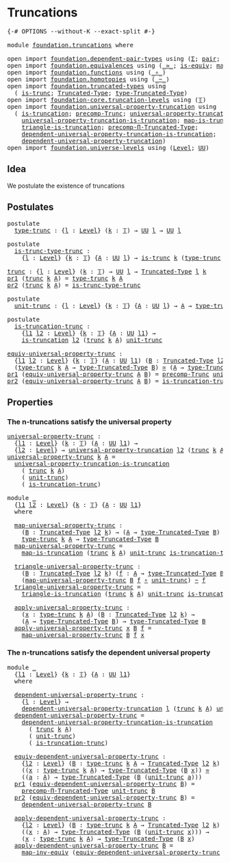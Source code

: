 # Truncations

<pre class="Agda"><a id="24" class="Symbol">{-#</a> <a id="28" class="Keyword">OPTIONS</a> <a id="36" class="Pragma">--without-K</a> <a id="48" class="Pragma">--exact-split</a> <a id="62" class="Symbol">#-}</a>

<a id="67" class="Keyword">module</a> <a id="74" href="foundation.truncations.html" class="Module">foundation.truncations</a> <a id="97" class="Keyword">where</a>

<a id="104" class="Keyword">open</a> <a id="109" class="Keyword">import</a> <a id="116" href="foundation.dependent-pair-types.html" class="Module">foundation.dependent-pair-types</a> <a id="148" class="Keyword">using</a> <a id="154" class="Symbol">(</a><a id="155" href="foundation-core.dependent-pair-types.html#502" class="Record">Σ</a><a id="156" class="Symbol">;</a> <a id="158" href="foundation-core.dependent-pair-types.html#575" class="InductiveConstructor">pair</a><a id="162" class="Symbol">;</a> <a id="164" href="foundation-core.dependent-pair-types.html#592" class="Field">pr1</a><a id="167" class="Symbol">;</a> <a id="169" href="foundation-core.dependent-pair-types.html#604" class="Field">pr2</a><a id="172" class="Symbol">)</a>
<a id="174" class="Keyword">open</a> <a id="179" class="Keyword">import</a> <a id="186" href="foundation.equivalences.html" class="Module">foundation.equivalences</a> <a id="210" class="Keyword">using</a> <a id="216" class="Symbol">(</a><a id="217" href="foundation-core.equivalences.html#1607" class="Function Operator">_≃_</a><a id="220" class="Symbol">;</a> <a id="222" href="foundation-core.equivalences.html#1542" class="Function">is-equiv</a><a id="230" class="Symbol">;</a> <a id="232" href="foundation-core.equivalences.html#5022" class="Function">map-inv-equiv</a><a id="245" class="Symbol">)</a>
<a id="247" class="Keyword">open</a> <a id="252" class="Keyword">import</a> <a id="259" href="foundation.functions.html" class="Module">foundation.functions</a> <a id="280" class="Keyword">using</a> <a id="286" class="Symbol">(</a><a id="287" href="foundation-core.functions.html#407" class="Function Operator">_∘_</a><a id="290" class="Symbol">)</a>
<a id="292" class="Keyword">open</a> <a id="297" class="Keyword">import</a> <a id="304" href="foundation.homotopies.html" class="Module">foundation.homotopies</a> <a id="326" class="Keyword">using</a> <a id="332" class="Symbol">(</a><a id="333" href="foundation-core.homotopies.html#467" class="Function Operator">_~_</a><a id="336" class="Symbol">)</a>
<a id="338" class="Keyword">open</a> <a id="343" class="Keyword">import</a> <a id="350" href="foundation.truncated-types.html" class="Module">foundation.truncated-types</a> <a id="377" class="Keyword">using</a>
  <a id="385" class="Symbol">(</a> <a id="387" href="foundation-core.truncated-types.html#1466" class="Function">is-trunc</a><a id="395" class="Symbol">;</a> <a id="397" href="foundation-core.truncated-types.html#1651" class="Function">Truncated-Type</a><a id="411" class="Symbol">;</a> <a id="413" href="foundation-core.truncated-types.html#1786" class="Function">type-Truncated-Type</a><a id="432" class="Symbol">)</a>
<a id="434" class="Keyword">open</a> <a id="439" class="Keyword">import</a> <a id="446" href="foundation-core.truncation-levels.html" class="Module">foundation-core.truncation-levels</a> <a id="480" class="Keyword">using</a> <a id="486" class="Symbol">(</a><a id="487" href="foundation-core.truncation-levels.html#382" class="Datatype">𝕋</a><a id="488" class="Symbol">)</a>
<a id="490" class="Keyword">open</a> <a id="495" class="Keyword">import</a> <a id="502" href="foundation.universal-property-truncation.html" class="Module">foundation.universal-property-truncation</a> <a id="543" class="Keyword">using</a>
  <a id="551" class="Symbol">(</a> <a id="553" href="foundation.universal-property-truncation.html#1985" class="Function">is-truncation</a><a id="566" class="Symbol">;</a> <a id="568" href="foundation.universal-property-truncation.html#1759" class="Function">precomp-Trunc</a><a id="581" class="Symbol">;</a> <a id="583" href="foundation.universal-property-truncation.html#2275" class="Function">universal-property-truncation</a><a id="612" class="Symbol">;</a>
    <a id="618" href="foundation.universal-property-truncation.html#4595" class="Function">universal-property-truncation-is-truncation</a><a id="661" class="Symbol">;</a> <a id="663" href="foundation.universal-property-truncation.html#4973" class="Function">map-is-truncation</a><a id="680" class="Symbol">;</a>
    <a id="686" href="foundation.universal-property-truncation.html#5246" class="Function">triangle-is-truncation</a><a id="708" class="Symbol">;</a> <a id="710" href="foundation.universal-property-truncation.html#2683" class="Function">precomp-Π-Truncated-Type</a><a id="734" class="Symbol">;</a>
    <a id="740" href="foundation.universal-property-truncation.html#5804" class="Function">dependent-universal-property-truncation-is-truncation</a><a id="793" class="Symbol">;</a>
    <a id="799" href="foundation.universal-property-truncation.html#2939" class="Function">dependent-universal-property-truncation</a><a id="838" class="Symbol">)</a>
<a id="840" class="Keyword">open</a> <a id="845" class="Keyword">import</a> <a id="852" href="foundation.universe-levels.html" class="Module">foundation.universe-levels</a> <a id="879" class="Keyword">using</a> <a id="885" class="Symbol">(</a><a id="886" href="Agda.Primitive.html#597" class="Postulate">Level</a><a id="891" class="Symbol">;</a> <a id="893" href="foundation-core.universe-levels.html#222" class="Primitive">UU</a><a id="895" class="Symbol">)</a>
</pre>
## Idea

We postulate the existence of truncations

## Postulates

<pre class="Agda"><a id="977" class="Keyword">postulate</a>
  <a id="type-trunc"></a><a id="989" href="foundation.truncations.html#989" class="Postulate">type-trunc</a> <a id="1000" class="Symbol">:</a> <a id="1002" class="Symbol">{</a><a id="1003" href="foundation.truncations.html#1003" class="Bound">l</a> <a id="1005" class="Symbol">:</a> <a id="1007" href="Agda.Primitive.html#597" class="Postulate">Level</a><a id="1012" class="Symbol">}</a> <a id="1014" class="Symbol">(</a><a id="1015" href="foundation.truncations.html#1015" class="Bound">k</a> <a id="1017" class="Symbol">:</a> <a id="1019" href="foundation-core.truncation-levels.html#382" class="Datatype">𝕋</a><a id="1020" class="Symbol">)</a> <a id="1022" class="Symbol">→</a> <a id="1024" href="foundation-core.universe-levels.html#222" class="Primitive">UU</a> <a id="1027" href="foundation.truncations.html#1003" class="Bound">l</a> <a id="1029" class="Symbol">→</a> <a id="1031" href="foundation-core.universe-levels.html#222" class="Primitive">UU</a> <a id="1034" href="foundation.truncations.html#1003" class="Bound">l</a>

<a id="1037" class="Keyword">postulate</a>
  <a id="is-trunc-type-trunc"></a><a id="1049" href="foundation.truncations.html#1049" class="Postulate">is-trunc-type-trunc</a> <a id="1069" class="Symbol">:</a>
    <a id="1075" class="Symbol">{</a><a id="1076" href="foundation.truncations.html#1076" class="Bound">l</a> <a id="1078" class="Symbol">:</a> <a id="1080" href="Agda.Primitive.html#597" class="Postulate">Level</a><a id="1085" class="Symbol">}</a> <a id="1087" class="Symbol">{</a><a id="1088" href="foundation.truncations.html#1088" class="Bound">k</a> <a id="1090" class="Symbol">:</a> <a id="1092" href="foundation-core.truncation-levels.html#382" class="Datatype">𝕋</a><a id="1093" class="Symbol">}</a> <a id="1095" class="Symbol">{</a><a id="1096" href="foundation.truncations.html#1096" class="Bound">A</a> <a id="1098" class="Symbol">:</a> <a id="1100" href="foundation-core.universe-levels.html#222" class="Primitive">UU</a> <a id="1103" href="foundation.truncations.html#1076" class="Bound">l</a><a id="1104" class="Symbol">}</a> <a id="1106" class="Symbol">→</a> <a id="1108" href="foundation-core.truncated-types.html#1466" class="Function">is-trunc</a> <a id="1117" href="foundation.truncations.html#1088" class="Bound">k</a> <a id="1119" class="Symbol">(</a><a id="1120" href="foundation.truncations.html#989" class="Postulate">type-trunc</a> <a id="1131" href="foundation.truncations.html#1088" class="Bound">k</a> <a id="1133" href="foundation.truncations.html#1096" class="Bound">A</a><a id="1134" class="Symbol">)</a>

<a id="trunc"></a><a id="1137" href="foundation.truncations.html#1137" class="Function">trunc</a> <a id="1143" class="Symbol">:</a> <a id="1145" class="Symbol">{</a><a id="1146" href="foundation.truncations.html#1146" class="Bound">l</a> <a id="1148" class="Symbol">:</a> <a id="1150" href="Agda.Primitive.html#597" class="Postulate">Level</a><a id="1155" class="Symbol">}</a> <a id="1157" class="Symbol">(</a><a id="1158" href="foundation.truncations.html#1158" class="Bound">k</a> <a id="1160" class="Symbol">:</a> <a id="1162" href="foundation-core.truncation-levels.html#382" class="Datatype">𝕋</a><a id="1163" class="Symbol">)</a> <a id="1165" class="Symbol">→</a> <a id="1167" href="foundation-core.universe-levels.html#222" class="Primitive">UU</a> <a id="1170" href="foundation.truncations.html#1146" class="Bound">l</a> <a id="1172" class="Symbol">→</a> <a id="1174" href="foundation-core.truncated-types.html#1651" class="Function">Truncated-Type</a> <a id="1189" href="foundation.truncations.html#1146" class="Bound">l</a> <a id="1191" href="foundation.truncations.html#1158" class="Bound">k</a>
<a id="1193" href="foundation-core.dependent-pair-types.html#592" class="Field">pr1</a> <a id="1197" class="Symbol">(</a><a id="1198" href="foundation.truncations.html#1137" class="Function">trunc</a> <a id="1204" href="foundation.truncations.html#1204" class="Bound">k</a> <a id="1206" href="foundation.truncations.html#1206" class="Bound">A</a><a id="1207" class="Symbol">)</a> <a id="1209" class="Symbol">=</a> <a id="1211" href="foundation.truncations.html#989" class="Postulate">type-trunc</a> <a id="1222" href="foundation.truncations.html#1204" class="Bound">k</a> <a id="1224" href="foundation.truncations.html#1206" class="Bound">A</a>
<a id="1226" href="foundation-core.dependent-pair-types.html#604" class="Field">pr2</a> <a id="1230" class="Symbol">(</a><a id="1231" href="foundation.truncations.html#1137" class="Function">trunc</a> <a id="1237" href="foundation.truncations.html#1237" class="Bound">k</a> <a id="1239" href="foundation.truncations.html#1239" class="Bound">A</a><a id="1240" class="Symbol">)</a> <a id="1242" class="Symbol">=</a> <a id="1244" href="foundation.truncations.html#1049" class="Postulate">is-trunc-type-trunc</a>

<a id="1265" class="Keyword">postulate</a>
  <a id="unit-trunc"></a><a id="1277" href="foundation.truncations.html#1277" class="Postulate">unit-trunc</a> <a id="1288" class="Symbol">:</a> <a id="1290" class="Symbol">{</a><a id="1291" href="foundation.truncations.html#1291" class="Bound">l</a> <a id="1293" class="Symbol">:</a> <a id="1295" href="Agda.Primitive.html#597" class="Postulate">Level</a><a id="1300" class="Symbol">}</a> <a id="1302" class="Symbol">{</a><a id="1303" href="foundation.truncations.html#1303" class="Bound">k</a> <a id="1305" class="Symbol">:</a> <a id="1307" href="foundation-core.truncation-levels.html#382" class="Datatype">𝕋</a><a id="1308" class="Symbol">}</a> <a id="1310" class="Symbol">{</a><a id="1311" href="foundation.truncations.html#1311" class="Bound">A</a> <a id="1313" class="Symbol">:</a> <a id="1315" href="foundation-core.universe-levels.html#222" class="Primitive">UU</a> <a id="1318" href="foundation.truncations.html#1291" class="Bound">l</a><a id="1319" class="Symbol">}</a> <a id="1321" class="Symbol">→</a> <a id="1323" href="foundation.truncations.html#1311" class="Bound">A</a> <a id="1325" class="Symbol">→</a> <a id="1327" href="foundation.truncations.html#989" class="Postulate">type-trunc</a> <a id="1338" href="foundation.truncations.html#1303" class="Bound">k</a> <a id="1340" href="foundation.truncations.html#1311" class="Bound">A</a>

<a id="1343" class="Keyword">postulate</a>
  <a id="is-truncation-trunc"></a><a id="1355" href="foundation.truncations.html#1355" class="Postulate">is-truncation-trunc</a> <a id="1375" class="Symbol">:</a>
    <a id="1381" class="Symbol">{</a><a id="1382" href="foundation.truncations.html#1382" class="Bound">l1</a> <a id="1385" href="foundation.truncations.html#1385" class="Bound">l2</a> <a id="1388" class="Symbol">:</a> <a id="1390" href="Agda.Primitive.html#597" class="Postulate">Level</a><a id="1395" class="Symbol">}</a> <a id="1397" class="Symbol">{</a><a id="1398" href="foundation.truncations.html#1398" class="Bound">k</a> <a id="1400" class="Symbol">:</a> <a id="1402" href="foundation-core.truncation-levels.html#382" class="Datatype">𝕋</a><a id="1403" class="Symbol">}</a> <a id="1405" class="Symbol">{</a><a id="1406" href="foundation.truncations.html#1406" class="Bound">A</a> <a id="1408" class="Symbol">:</a> <a id="1410" href="foundation-core.universe-levels.html#222" class="Primitive">UU</a> <a id="1413" href="foundation.truncations.html#1382" class="Bound">l1</a><a id="1415" class="Symbol">}</a> <a id="1417" class="Symbol">→</a>
    <a id="1423" href="foundation.universal-property-truncation.html#1985" class="Function">is-truncation</a> <a id="1437" href="foundation.truncations.html#1385" class="Bound">l2</a> <a id="1440" class="Symbol">(</a><a id="1441" href="foundation.truncations.html#1137" class="Function">trunc</a> <a id="1447" href="foundation.truncations.html#1398" class="Bound">k</a> <a id="1449" href="foundation.truncations.html#1406" class="Bound">A</a><a id="1450" class="Symbol">)</a> <a id="1452" href="foundation.truncations.html#1277" class="Postulate">unit-trunc</a>

<a id="equiv-universal-property-trunc"></a><a id="1464" href="foundation.truncations.html#1464" class="Function">equiv-universal-property-trunc</a> <a id="1495" class="Symbol">:</a>
  <a id="1499" class="Symbol">{</a><a id="1500" href="foundation.truncations.html#1500" class="Bound">l1</a> <a id="1503" href="foundation.truncations.html#1503" class="Bound">l2</a> <a id="1506" class="Symbol">:</a> <a id="1508" href="Agda.Primitive.html#597" class="Postulate">Level</a><a id="1513" class="Symbol">}</a> <a id="1515" class="Symbol">{</a><a id="1516" href="foundation.truncations.html#1516" class="Bound">k</a> <a id="1518" class="Symbol">:</a> <a id="1520" href="foundation-core.truncation-levels.html#382" class="Datatype">𝕋</a><a id="1521" class="Symbol">}</a> <a id="1523" class="Symbol">(</a><a id="1524" href="foundation.truncations.html#1524" class="Bound">A</a> <a id="1526" class="Symbol">:</a> <a id="1528" href="foundation-core.universe-levels.html#222" class="Primitive">UU</a> <a id="1531" href="foundation.truncations.html#1500" class="Bound">l1</a><a id="1533" class="Symbol">)</a> <a id="1535" class="Symbol">(</a><a id="1536" href="foundation.truncations.html#1536" class="Bound">B</a> <a id="1538" class="Symbol">:</a> <a id="1540" href="foundation-core.truncated-types.html#1651" class="Function">Truncated-Type</a> <a id="1555" href="foundation.truncations.html#1503" class="Bound">l2</a> <a id="1558" href="foundation.truncations.html#1516" class="Bound">k</a><a id="1559" class="Symbol">)</a> <a id="1561" class="Symbol">→</a>
  <a id="1565" class="Symbol">(</a><a id="1566" href="foundation.truncations.html#989" class="Postulate">type-trunc</a> <a id="1577" href="foundation.truncations.html#1516" class="Bound">k</a> <a id="1579" href="foundation.truncations.html#1524" class="Bound">A</a> <a id="1581" class="Symbol">→</a> <a id="1583" href="foundation-core.truncated-types.html#1786" class="Function">type-Truncated-Type</a> <a id="1603" href="foundation.truncations.html#1536" class="Bound">B</a><a id="1604" class="Symbol">)</a> <a id="1606" href="foundation-core.equivalences.html#1607" class="Function Operator">≃</a> <a id="1608" class="Symbol">(</a><a id="1609" href="foundation.truncations.html#1524" class="Bound">A</a> <a id="1611" class="Symbol">→</a> <a id="1613" href="foundation-core.truncated-types.html#1786" class="Function">type-Truncated-Type</a> <a id="1633" href="foundation.truncations.html#1536" class="Bound">B</a><a id="1634" class="Symbol">)</a>
<a id="1636" href="foundation-core.dependent-pair-types.html#592" class="Field">pr1</a> <a id="1640" class="Symbol">(</a><a id="1641" href="foundation.truncations.html#1464" class="Function">equiv-universal-property-trunc</a> <a id="1672" href="foundation.truncations.html#1672" class="Bound">A</a> <a id="1674" href="foundation.truncations.html#1674" class="Bound">B</a><a id="1675" class="Symbol">)</a> <a id="1677" class="Symbol">=</a> <a id="1679" href="foundation.universal-property-truncation.html#1759" class="Function">precomp-Trunc</a> <a id="1693" href="foundation.truncations.html#1277" class="Postulate">unit-trunc</a> <a id="1704" href="foundation.truncations.html#1674" class="Bound">B</a>
<a id="1706" href="foundation-core.dependent-pair-types.html#604" class="Field">pr2</a> <a id="1710" class="Symbol">(</a><a id="1711" href="foundation.truncations.html#1464" class="Function">equiv-universal-property-trunc</a> <a id="1742" href="foundation.truncations.html#1742" class="Bound">A</a> <a id="1744" href="foundation.truncations.html#1744" class="Bound">B</a><a id="1745" class="Symbol">)</a> <a id="1747" class="Symbol">=</a> <a id="1749" href="foundation.truncations.html#1355" class="Postulate">is-truncation-trunc</a> <a id="1769" href="foundation.truncations.html#1744" class="Bound">B</a>
</pre>
## Properties

### The n-truncations satisfy the universal property

<pre class="Agda"><a id="universal-property-trunc"></a><a id="1853" href="foundation.truncations.html#1853" class="Function">universal-property-trunc</a> <a id="1878" class="Symbol">:</a>
  <a id="1882" class="Symbol">{</a><a id="1883" href="foundation.truncations.html#1883" class="Bound">l1</a> <a id="1886" class="Symbol">:</a> <a id="1888" href="Agda.Primitive.html#597" class="Postulate">Level</a><a id="1893" class="Symbol">}</a> <a id="1895" class="Symbol">(</a><a id="1896" href="foundation.truncations.html#1896" class="Bound">k</a> <a id="1898" class="Symbol">:</a> <a id="1900" href="foundation-core.truncation-levels.html#382" class="Datatype">𝕋</a><a id="1901" class="Symbol">)</a> <a id="1903" class="Symbol">(</a><a id="1904" href="foundation.truncations.html#1904" class="Bound">A</a> <a id="1906" class="Symbol">:</a> <a id="1908" href="foundation-core.universe-levels.html#222" class="Primitive">UU</a> <a id="1911" href="foundation.truncations.html#1883" class="Bound">l1</a><a id="1913" class="Symbol">)</a> <a id="1915" class="Symbol">→</a>
  <a id="1919" class="Symbol">{</a><a id="1920" href="foundation.truncations.html#1920" class="Bound">l2</a> <a id="1923" class="Symbol">:</a> <a id="1925" href="Agda.Primitive.html#597" class="Postulate">Level</a><a id="1930" class="Symbol">}</a> <a id="1932" class="Symbol">→</a> <a id="1934" href="foundation.universal-property-truncation.html#2275" class="Function">universal-property-truncation</a> <a id="1964" href="foundation.truncations.html#1920" class="Bound">l2</a> <a id="1967" class="Symbol">(</a><a id="1968" href="foundation.truncations.html#1137" class="Function">trunc</a> <a id="1974" href="foundation.truncations.html#1896" class="Bound">k</a> <a id="1976" href="foundation.truncations.html#1904" class="Bound">A</a><a id="1977" class="Symbol">)</a> <a id="1979" href="foundation.truncations.html#1277" class="Postulate">unit-trunc</a>
<a id="1990" href="foundation.truncations.html#1853" class="Function">universal-property-trunc</a> <a id="2015" href="foundation.truncations.html#2015" class="Bound">k</a> <a id="2017" href="foundation.truncations.html#2017" class="Bound">A</a> <a id="2019" class="Symbol">=</a>
  <a id="2023" href="foundation.universal-property-truncation.html#4595" class="Function">universal-property-truncation-is-truncation</a>
    <a id="2071" class="Symbol">(</a> <a id="2073" href="foundation.truncations.html#1137" class="Function">trunc</a> <a id="2079" href="foundation.truncations.html#2015" class="Bound">k</a> <a id="2081" href="foundation.truncations.html#2017" class="Bound">A</a><a id="2082" class="Symbol">)</a>
    <a id="2088" class="Symbol">(</a> <a id="2090" href="foundation.truncations.html#1277" class="Postulate">unit-trunc</a><a id="2100" class="Symbol">)</a>
    <a id="2106" class="Symbol">(</a> <a id="2108" href="foundation.truncations.html#1355" class="Postulate">is-truncation-trunc</a><a id="2127" class="Symbol">)</a>

<a id="2130" class="Keyword">module</a> <a id="2137" href="foundation.truncations.html#2137" class="Module">_</a>
  <a id="2141" class="Symbol">{</a><a id="2142" href="foundation.truncations.html#2142" class="Bound">l1</a> <a id="2145" href="foundation.truncations.html#2145" class="Bound">l2</a> <a id="2148" class="Symbol">:</a> <a id="2150" href="Agda.Primitive.html#597" class="Postulate">Level</a><a id="2155" class="Symbol">}</a> <a id="2157" class="Symbol">{</a><a id="2158" href="foundation.truncations.html#2158" class="Bound">k</a> <a id="2160" class="Symbol">:</a> <a id="2162" href="foundation-core.truncation-levels.html#382" class="Datatype">𝕋</a><a id="2163" class="Symbol">}</a> <a id="2165" class="Symbol">{</a><a id="2166" href="foundation.truncations.html#2166" class="Bound">A</a> <a id="2168" class="Symbol">:</a> <a id="2170" href="foundation-core.universe-levels.html#222" class="Primitive">UU</a> <a id="2173" href="foundation.truncations.html#2142" class="Bound">l1</a><a id="2175" class="Symbol">}</a>
  <a id="2179" class="Keyword">where</a>
  
  <a id="2190" href="foundation.truncations.html#2190" class="Function">map-universal-property-trunc</a> <a id="2219" class="Symbol">:</a>
    <a id="2225" class="Symbol">(</a><a id="2226" href="foundation.truncations.html#2226" class="Bound">B</a> <a id="2228" class="Symbol">:</a> <a id="2230" href="foundation-core.truncated-types.html#1651" class="Function">Truncated-Type</a> <a id="2245" href="foundation.truncations.html#2145" class="Bound">l2</a> <a id="2248" href="foundation.truncations.html#2158" class="Bound">k</a><a id="2249" class="Symbol">)</a> <a id="2251" class="Symbol">→</a> <a id="2253" class="Symbol">(</a><a id="2254" href="foundation.truncations.html#2166" class="Bound">A</a> <a id="2256" class="Symbol">→</a> <a id="2258" href="foundation-core.truncated-types.html#1786" class="Function">type-Truncated-Type</a> <a id="2278" href="foundation.truncations.html#2226" class="Bound">B</a><a id="2279" class="Symbol">)</a> <a id="2281" class="Symbol">→</a>
    <a id="2287" href="foundation.truncations.html#989" class="Postulate">type-trunc</a> <a id="2298" href="foundation.truncations.html#2158" class="Bound">k</a> <a id="2300" href="foundation.truncations.html#2166" class="Bound">A</a> <a id="2302" class="Symbol">→</a> <a id="2304" href="foundation-core.truncated-types.html#1786" class="Function">type-Truncated-Type</a> <a id="2324" href="foundation.truncations.html#2226" class="Bound">B</a>
  <a id="2328" href="foundation.truncations.html#2190" class="Function">map-universal-property-trunc</a> <a id="2357" class="Symbol">=</a>
    <a id="2363" href="foundation.universal-property-truncation.html#4973" class="Function">map-is-truncation</a> <a id="2381" class="Symbol">(</a><a id="2382" href="foundation.truncations.html#1137" class="Function">trunc</a> <a id="2388" href="foundation.truncations.html#2158" class="Bound">k</a> <a id="2390" href="foundation.truncations.html#2166" class="Bound">A</a><a id="2391" class="Symbol">)</a> <a id="2393" href="foundation.truncations.html#1277" class="Postulate">unit-trunc</a> <a id="2404" href="foundation.truncations.html#1355" class="Postulate">is-truncation-trunc</a>

  <a id="2427" href="foundation.truncations.html#2427" class="Function">triangle-universal-property-trunc</a> <a id="2461" class="Symbol">:</a>
    <a id="2467" class="Symbol">(</a><a id="2468" href="foundation.truncations.html#2468" class="Bound">B</a> <a id="2470" class="Symbol">:</a> <a id="2472" href="foundation-core.truncated-types.html#1651" class="Function">Truncated-Type</a> <a id="2487" href="foundation.truncations.html#2145" class="Bound">l2</a> <a id="2490" href="foundation.truncations.html#2158" class="Bound">k</a><a id="2491" class="Symbol">)</a> <a id="2493" class="Symbol">(</a><a id="2494" href="foundation.truncations.html#2494" class="Bound">f</a> <a id="2496" class="Symbol">:</a> <a id="2498" href="foundation.truncations.html#2166" class="Bound">A</a> <a id="2500" class="Symbol">→</a> <a id="2502" href="foundation-core.truncated-types.html#1786" class="Function">type-Truncated-Type</a> <a id="2522" href="foundation.truncations.html#2468" class="Bound">B</a><a id="2523" class="Symbol">)</a> <a id="2525" class="Symbol">→</a>
    <a id="2531" class="Symbol">(</a><a id="2532" href="foundation.truncations.html#2190" class="Function">map-universal-property-trunc</a> <a id="2561" href="foundation.truncations.html#2468" class="Bound">B</a> <a id="2563" href="foundation.truncations.html#2494" class="Bound">f</a> <a id="2565" href="foundation-core.functions.html#407" class="Function Operator">∘</a> <a id="2567" href="foundation.truncations.html#1277" class="Postulate">unit-trunc</a><a id="2577" class="Symbol">)</a> <a id="2579" href="foundation-core.homotopies.html#467" class="Function Operator">~</a> <a id="2581" href="foundation.truncations.html#2494" class="Bound">f</a>
  <a id="2585" href="foundation.truncations.html#2427" class="Function">triangle-universal-property-trunc</a> <a id="2619" class="Symbol">=</a>
    <a id="2625" href="foundation.universal-property-truncation.html#5246" class="Function">triangle-is-truncation</a> <a id="2648" class="Symbol">(</a><a id="2649" href="foundation.truncations.html#1137" class="Function">trunc</a> <a id="2655" href="foundation.truncations.html#2158" class="Bound">k</a> <a id="2657" href="foundation.truncations.html#2166" class="Bound">A</a><a id="2658" class="Symbol">)</a> <a id="2660" href="foundation.truncations.html#1277" class="Postulate">unit-trunc</a> <a id="2671" href="foundation.truncations.html#1355" class="Postulate">is-truncation-trunc</a>

  <a id="2694" href="foundation.truncations.html#2694" class="Function">apply-universal-property-trunc</a> <a id="2725" class="Symbol">:</a>
    <a id="2731" class="Symbol">(</a><a id="2732" href="foundation.truncations.html#2732" class="Bound">x</a> <a id="2734" class="Symbol">:</a> <a id="2736" href="foundation.truncations.html#989" class="Postulate">type-trunc</a> <a id="2747" href="foundation.truncations.html#2158" class="Bound">k</a> <a id="2749" href="foundation.truncations.html#2166" class="Bound">A</a><a id="2750" class="Symbol">)</a> <a id="2752" class="Symbol">(</a><a id="2753" href="foundation.truncations.html#2753" class="Bound">B</a> <a id="2755" class="Symbol">:</a> <a id="2757" href="foundation-core.truncated-types.html#1651" class="Function">Truncated-Type</a> <a id="2772" href="foundation.truncations.html#2145" class="Bound">l2</a> <a id="2775" href="foundation.truncations.html#2158" class="Bound">k</a><a id="2776" class="Symbol">)</a> <a id="2778" class="Symbol">→</a>
    <a id="2784" class="Symbol">(</a><a id="2785" href="foundation.truncations.html#2166" class="Bound">A</a> <a id="2787" class="Symbol">→</a> <a id="2789" href="foundation-core.truncated-types.html#1786" class="Function">type-Truncated-Type</a> <a id="2809" href="foundation.truncations.html#2753" class="Bound">B</a><a id="2810" class="Symbol">)</a> <a id="2812" class="Symbol">→</a> <a id="2814" href="foundation-core.truncated-types.html#1786" class="Function">type-Truncated-Type</a> <a id="2834" href="foundation.truncations.html#2753" class="Bound">B</a>
  <a id="2838" href="foundation.truncations.html#2694" class="Function">apply-universal-property-trunc</a> <a id="2869" href="foundation.truncations.html#2869" class="Bound">x</a> <a id="2871" href="foundation.truncations.html#2871" class="Bound">B</a> <a id="2873" href="foundation.truncations.html#2873" class="Bound">f</a> <a id="2875" class="Symbol">=</a>
    <a id="2881" href="foundation.truncations.html#2190" class="Function">map-universal-property-trunc</a> <a id="2910" href="foundation.truncations.html#2871" class="Bound">B</a> <a id="2912" href="foundation.truncations.html#2873" class="Bound">f</a> <a id="2914" href="foundation.truncations.html#2869" class="Bound">x</a>
</pre>
### The n-truncations satisfy the dependent universal property

<pre class="Agda"><a id="2993" class="Keyword">module</a> <a id="3000" href="foundation.truncations.html#3000" class="Module">_</a>
  <a id="3004" class="Symbol">{</a><a id="3005" href="foundation.truncations.html#3005" class="Bound">l1</a> <a id="3008" class="Symbol">:</a> <a id="3010" href="Agda.Primitive.html#597" class="Postulate">Level</a><a id="3015" class="Symbol">}</a> <a id="3017" class="Symbol">{</a><a id="3018" href="foundation.truncations.html#3018" class="Bound">k</a> <a id="3020" class="Symbol">:</a> <a id="3022" href="foundation-core.truncation-levels.html#382" class="Datatype">𝕋</a><a id="3023" class="Symbol">}</a> <a id="3025" class="Symbol">{</a><a id="3026" href="foundation.truncations.html#3026" class="Bound">A</a> <a id="3028" class="Symbol">:</a> <a id="3030" href="foundation-core.universe-levels.html#222" class="Primitive">UU</a> <a id="3033" href="foundation.truncations.html#3005" class="Bound">l1</a><a id="3035" class="Symbol">}</a>
  <a id="3039" class="Keyword">where</a>

  <a id="3048" href="foundation.truncations.html#3048" class="Function">dependent-universal-property-trunc</a> <a id="3083" class="Symbol">:</a>
    <a id="3089" class="Symbol">{</a><a id="3090" href="foundation.truncations.html#3090" class="Bound">l</a> <a id="3092" class="Symbol">:</a> <a id="3094" href="Agda.Primitive.html#597" class="Postulate">Level</a><a id="3099" class="Symbol">}</a> <a id="3101" class="Symbol">→</a>
    <a id="3107" href="foundation.universal-property-truncation.html#2939" class="Function">dependent-universal-property-truncation</a> <a id="3147" href="foundation.truncations.html#3090" class="Bound">l</a> <a id="3149" class="Symbol">(</a><a id="3150" href="foundation.truncations.html#1137" class="Function">trunc</a> <a id="3156" href="foundation.truncations.html#3018" class="Bound">k</a> <a id="3158" href="foundation.truncations.html#3026" class="Bound">A</a><a id="3159" class="Symbol">)</a> <a id="3161" href="foundation.truncations.html#1277" class="Postulate">unit-trunc</a>
  <a id="3174" href="foundation.truncations.html#3048" class="Function">dependent-universal-property-trunc</a> <a id="3209" class="Symbol">=</a>
    <a id="3215" href="foundation.universal-property-truncation.html#5804" class="Function">dependent-universal-property-truncation-is-truncation</a>
      <a id="3275" class="Symbol">(</a> <a id="3277" href="foundation.truncations.html#1137" class="Function">trunc</a> <a id="3283" href="foundation.truncations.html#3018" class="Bound">k</a> <a id="3285" href="foundation.truncations.html#3026" class="Bound">A</a><a id="3286" class="Symbol">)</a>
      <a id="3294" class="Symbol">(</a> <a id="3296" href="foundation.truncations.html#1277" class="Postulate">unit-trunc</a><a id="3306" class="Symbol">)</a>
      <a id="3314" class="Symbol">(</a> <a id="3316" href="foundation.truncations.html#1355" class="Postulate">is-truncation-trunc</a><a id="3335" class="Symbol">)</a>

  <a id="3340" href="foundation.truncations.html#3340" class="Function">equiv-dependent-universal-property-trunc</a> <a id="3381" class="Symbol">:</a>
    <a id="3387" class="Symbol">{</a><a id="3388" href="foundation.truncations.html#3388" class="Bound">l2</a> <a id="3391" class="Symbol">:</a> <a id="3393" href="Agda.Primitive.html#597" class="Postulate">Level</a><a id="3398" class="Symbol">}</a> <a id="3400" class="Symbol">(</a><a id="3401" href="foundation.truncations.html#3401" class="Bound">B</a> <a id="3403" class="Symbol">:</a> <a id="3405" href="foundation.truncations.html#989" class="Postulate">type-trunc</a> <a id="3416" href="foundation.truncations.html#3018" class="Bound">k</a> <a id="3418" href="foundation.truncations.html#3026" class="Bound">A</a> <a id="3420" class="Symbol">→</a> <a id="3422" href="foundation-core.truncated-types.html#1651" class="Function">Truncated-Type</a> <a id="3437" href="foundation.truncations.html#3388" class="Bound">l2</a> <a id="3440" href="foundation.truncations.html#3018" class="Bound">k</a><a id="3441" class="Symbol">)</a> <a id="3443" class="Symbol">→</a>
    <a id="3449" class="Symbol">((</a><a id="3451" href="foundation.truncations.html#3451" class="Bound">x</a> <a id="3453" class="Symbol">:</a> <a id="3455" href="foundation.truncations.html#989" class="Postulate">type-trunc</a> <a id="3466" href="foundation.truncations.html#3018" class="Bound">k</a> <a id="3468" href="foundation.truncations.html#3026" class="Bound">A</a><a id="3469" class="Symbol">)</a> <a id="3471" class="Symbol">→</a> <a id="3473" href="foundation-core.truncated-types.html#1786" class="Function">type-Truncated-Type</a> <a id="3493" class="Symbol">(</a><a id="3494" href="foundation.truncations.html#3401" class="Bound">B</a> <a id="3496" href="foundation.truncations.html#3451" class="Bound">x</a><a id="3497" class="Symbol">))</a> <a id="3500" href="foundation-core.equivalences.html#1607" class="Function Operator">≃</a>
    <a id="3506" class="Symbol">((</a><a id="3508" href="foundation.truncations.html#3508" class="Bound">a</a> <a id="3510" class="Symbol">:</a> <a id="3512" href="foundation.truncations.html#3026" class="Bound">A</a><a id="3513" class="Symbol">)</a> <a id="3515" class="Symbol">→</a> <a id="3517" href="foundation-core.truncated-types.html#1786" class="Function">type-Truncated-Type</a> <a id="3537" class="Symbol">(</a><a id="3538" href="foundation.truncations.html#3401" class="Bound">B</a> <a id="3540" class="Symbol">(</a><a id="3541" href="foundation.truncations.html#1277" class="Postulate">unit-trunc</a> <a id="3552" href="foundation.truncations.html#3508" class="Bound">a</a><a id="3553" class="Symbol">)))</a>
  <a id="3559" href="foundation-core.dependent-pair-types.html#592" class="Field">pr1</a> <a id="3563" class="Symbol">(</a><a id="3564" href="foundation.truncations.html#3340" class="Function">equiv-dependent-universal-property-trunc</a> <a id="3605" href="foundation.truncations.html#3605" class="Bound">B</a><a id="3606" class="Symbol">)</a> <a id="3608" class="Symbol">=</a>
    <a id="3614" href="foundation.universal-property-truncation.html#2683" class="Function">precomp-Π-Truncated-Type</a> <a id="3639" href="foundation.truncations.html#1277" class="Postulate">unit-trunc</a> <a id="3650" href="foundation.truncations.html#3605" class="Bound">B</a>
  <a id="3654" href="foundation-core.dependent-pair-types.html#604" class="Field">pr2</a> <a id="3658" class="Symbol">(</a><a id="3659" href="foundation.truncations.html#3340" class="Function">equiv-dependent-universal-property-trunc</a> <a id="3700" href="foundation.truncations.html#3700" class="Bound">B</a><a id="3701" class="Symbol">)</a> <a id="3703" class="Symbol">=</a>
    <a id="3709" href="foundation.truncations.html#3048" class="Function">dependent-universal-property-trunc</a> <a id="3744" href="foundation.truncations.html#3700" class="Bound">B</a>

  <a id="3749" href="foundation.truncations.html#3749" class="Function">apply-dependent-universal-property-trunc</a> <a id="3790" class="Symbol">:</a>
    <a id="3796" class="Symbol">{</a><a id="3797" href="foundation.truncations.html#3797" class="Bound">l2</a> <a id="3800" class="Symbol">:</a> <a id="3802" href="Agda.Primitive.html#597" class="Postulate">Level</a><a id="3807" class="Symbol">}</a> <a id="3809" class="Symbol">(</a><a id="3810" href="foundation.truncations.html#3810" class="Bound">B</a> <a id="3812" class="Symbol">:</a> <a id="3814" href="foundation.truncations.html#989" class="Postulate">type-trunc</a> <a id="3825" href="foundation.truncations.html#3018" class="Bound">k</a> <a id="3827" href="foundation.truncations.html#3026" class="Bound">A</a> <a id="3829" class="Symbol">→</a> <a id="3831" href="foundation-core.truncated-types.html#1651" class="Function">Truncated-Type</a> <a id="3846" href="foundation.truncations.html#3797" class="Bound">l2</a> <a id="3849" href="foundation.truncations.html#3018" class="Bound">k</a><a id="3850" class="Symbol">)</a> <a id="3852" class="Symbol">→</a>
    <a id="3858" class="Symbol">((</a><a id="3860" href="foundation.truncations.html#3860" class="Bound">x</a> <a id="3862" class="Symbol">:</a> <a id="3864" href="foundation.truncations.html#3026" class="Bound">A</a><a id="3865" class="Symbol">)</a> <a id="3867" class="Symbol">→</a> <a id="3869" href="foundation-core.truncated-types.html#1786" class="Function">type-Truncated-Type</a> <a id="3889" class="Symbol">(</a><a id="3890" href="foundation.truncations.html#3810" class="Bound">B</a> <a id="3892" class="Symbol">(</a><a id="3893" href="foundation.truncations.html#1277" class="Postulate">unit-trunc</a> <a id="3904" href="foundation.truncations.html#3860" class="Bound">x</a><a id="3905" class="Symbol">)))</a> <a id="3909" class="Symbol">→</a>
    <a id="3915" class="Symbol">(</a><a id="3916" href="foundation.truncations.html#3916" class="Bound">x</a> <a id="3918" class="Symbol">:</a> <a id="3920" href="foundation.truncations.html#989" class="Postulate">type-trunc</a> <a id="3931" href="foundation.truncations.html#3018" class="Bound">k</a> <a id="3933" href="foundation.truncations.html#3026" class="Bound">A</a><a id="3934" class="Symbol">)</a> <a id="3936" class="Symbol">→</a> <a id="3938" href="foundation-core.truncated-types.html#1786" class="Function">type-Truncated-Type</a> <a id="3958" class="Symbol">(</a><a id="3959" href="foundation.truncations.html#3810" class="Bound">B</a> <a id="3961" href="foundation.truncations.html#3916" class="Bound">x</a><a id="3962" class="Symbol">)</a>
  <a id="3966" href="foundation.truncations.html#3749" class="Function">apply-dependent-universal-property-trunc</a> <a id="4007" href="foundation.truncations.html#4007" class="Bound">B</a> <a id="4009" class="Symbol">=</a>
    <a id="4015" href="foundation-core.equivalences.html#5022" class="Function">map-inv-equiv</a> <a id="4029" class="Symbol">(</a><a id="4030" href="foundation.truncations.html#3340" class="Function">equiv-dependent-universal-property-trunc</a> <a id="4071" href="foundation.truncations.html#4007" class="Bound">B</a><a id="4072" class="Symbol">)</a>
</pre>